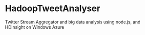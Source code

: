 HadoopTweetAnalyser
===================

Twitter Stream Aggregator and big data analysis using node.js, and HDInsight on Windows Azure
